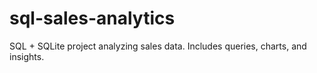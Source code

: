 # sql-sales-analytics
SQL + SQLite project analyzing sales data. Includes queries, charts, and insights.
